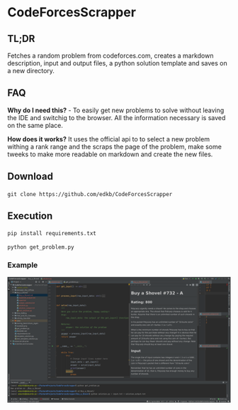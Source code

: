 # CodeForcesScrapper

## TL;DR
Fetches a random problem from codeforces.com, creates a markdown description, input and output files, a python solution template and saves on a new directory.

## FAQ
**Why do I need this?** - To easily get new problems to solve without leaving the IDE and switchig to the browser. All the information necessary is saved on the same place.

**How does it works?**
It uses the official api to to select a new problem withing a rank range and the scraps the page of the problem, make some tweeks to make more readable on markdown and create the new files.

## Download
`git clone https://github.com/edkb/CodeForcesScrapper`

## Execution
`pip install requirements.txt`

`python get_problem.py`

### Example

![alt text](./example.png "Example")
